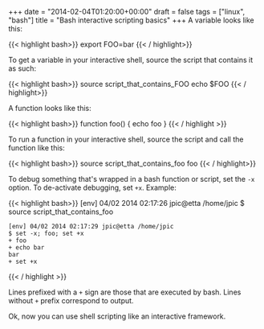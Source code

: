 +++
date = "2014-02-04T01:20:00+00:00"
draft = false
tags = ["linux", "bash"]
title = "Bash interactive scripting basics"
+++
A variable looks like this:


{{< highlight bash>}}
    export FOO=bar
{{< / highlight>}}


To get a variable in your interactive shell, source the script that contains it
as such:


{{< highlight bash>}}
    source script_that_contains_FOO
    echo $FOO
{{< / highlight>}}


A function looks like this:


{{< highlight bash>}}
    function foo() {
        echo foo
    }
{{< / highlight >}}


To run a function in your interactive shell, source the script and call the
function like this:


{{< highlight bash>}}
    source script_that_contains_foo
    foo
{{< / highlight>}}


To debug something that's wrapped in a bash function or script, set the `-x` option. To de-activate debugging, set `+x`. Example:



{{< highlight bash>}}
    [env] 04/02 2014 02:17:26 jpic@etta /home/jpic 
    $ source script_that_contains_foo 

    [env] 04/02 2014 02:17:29 jpic@etta /home/jpic 
    $ set -x; foo; set +x
    + foo
    + echo bar
    bar
    + set +x
{{< / highlight >}}


Lines prefixed with a `+` sign are those that are executed by bash. Lines without `+` prefix correspond to output.

Ok, now you can use shell scripting like an interactive framework.
